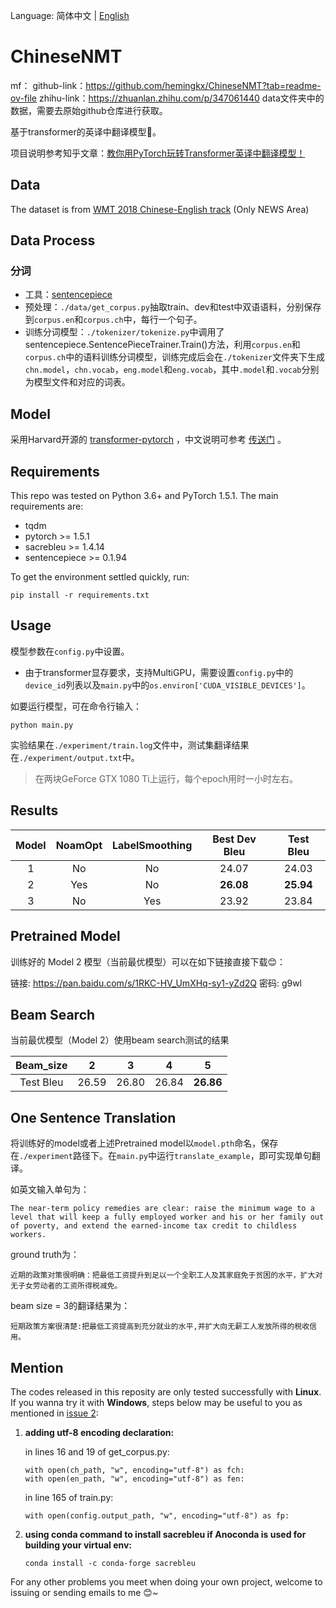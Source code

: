 Language: 简体中文 | [English](https://github.com/hemingkx/ChineseNMT/blob/master/README-en.md)

# ChineseNMT

mf：
github-link：https://github.com/hemingkx/ChineseNMT?tab=readme-ov-file
zhihu-link：https://zhuanlan.zhihu.com/p/347061440
data文件夹中的数据，需要去原始github仓库进行获取。

基于transformer的英译中翻译模型🤗。

项目说明参考知乎文章：[教你用PyTorch玩转Transformer英译中翻译模型！](https://zhuanlan.zhihu.com/p/347061440)

## Data

The dataset is from [WMT 2018 Chinese-English track](http://statmt.org/wmt18/translation-task.html) (Only NEWS Area)

## Data Process

### 分词

- 工具：[sentencepiece](https://github.com/google/sentencepiece)
- 预处理：`./data/get_corpus.py`抽取train、dev和test中双语语料，分别保存到`corpus.en`和`corpus.ch`中，每行一个句子。
- 训练分词模型：`./tokenizer/tokenize.py`中调用了sentencepiece.SentencePieceTrainer.Train()方法，利用`corpus.en`和`corpus.ch`中的语料训练分词模型，训练完成后会在`./tokenizer`文件夹下生成`chn.model`，`chn.vocab`，`eng.model`和`eng.vocab`，其中`.model`和`.vocab`分别为模型文件和对应的词表。

## Model

采用Harvard开源的 [transformer-pytorch](http://nlp.seas.harvard.edu/2018/04/03/attention.html) ，中文说明可参考 [传送门](https://zhuanlan.zhihu.com/p/144825330) 。

## Requirements

This repo was tested on Python 3.6+ and PyTorch 1.5.1. The main requirements are:

- tqdm
- pytorch >= 1.5.1
- sacrebleu >= 1.4.14
- sentencepiece >= 0.1.94

To get the environment settled quickly, run:

```
pip install -r requirements.txt
```

## Usage

模型参数在`config.py`中设置。

- 由于transformer显存要求，支持MultiGPU，需要设置`config.py`中的`device_id`列表以及`main.py`中的`os.environ['CUDA_VISIBLE_DEVICES']`。

如要运行模型，可在命令行输入：

```
python main.py
```

实验结果在`./experiment/train.log`文件中，测试集翻译结果在`./experiment/output.txt`中。

> 在两块GeForce GTX 1080 Ti上运行，每个epoch用时一小时左右。

## Results

| Model | NoamOpt | LabelSmoothing | Best Dev Bleu | Test Bleu |
| :---: | :-----: | :------------: | :-----------: | :-------: |
|   1   |   No    |       No       |     24.07     |   24.03   |
|   2   |   Yes   |       No       |   **26.08**   | **25.94** |
|   3   |   No    |      Yes       |     23.92     |   23.84   |

## Pretrained Model

训练好的 Model 2 模型（当前最优模型）可以在如下链接直接下载😊：

链接: https://pan.baidu.com/s/1RKC-HV_UmXHq-sy1-yZd2Q  密码: g9wl

## Beam Search

当前最优模型（Model 2）使用beam search测试的结果

| Beam_size |   2   |   3   |   4   |     5     |
| :-------: | :---: | :---: | :---: | :-------: |
| Test Bleu | 26.59 | 26.80 | 26.84 | **26.86** |

## One Sentence Translation

将训练好的model或者上述Pretrained model以`model.pth`命名，保存在`./experiment`路径下。在`main.py`中运行`translate_example`，即可实现单句翻译。

如英文输入单句为：

```
The near-term policy remedies are clear: raise the minimum wage to a level that will keep a fully employed worker and his or her family out of poverty, and extend the earned-income tax credit to childless workers.
```

ground truth为：

```
近期的政策对策很明确：把最低工资提升到足以一个全职工人及其家庭免于贫困的水平，扩大对无子女劳动者的工资所得税减免。
```

beam size = 3的翻译结果为：

```
短期政策方案很清楚:把最低工资提高到充分就业的水平,并扩大向无薪工人发放所得的税收信用。
```

## Mention

The codes released in this reposity are only tested successfully with **Linux**. If you wanna try it with **Windows**, steps below may be useful to you as mentioned in [issue 2](https://github.com/hemingkx/ChineseNMT/issues/2):

1. **adding utf-8 encoding declaration:**

   in lines 16 and 19 of get_corpus.py:

   ```
   with open(ch_path, "w", encoding="utf-8") as fch:
   with open(en_path, "w", encoding="utf-8") as fen:
   ```

   in line 165 of train.py:

   ```
   with open(config.output_path, "w", encoding="utf-8") as fp:
   ```

2. **using conda command to install sacrebleu if Anoconda is used for building your virtual env:**

   ```
   conda install -c conda-forge sacrebleu
   ```

For any other problems you meet when doing your own project, welcome to issuing or sending emails to me 😊~

